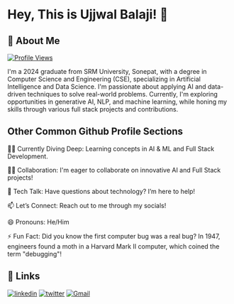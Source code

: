 # Hey, This is Ujjwal Balaji! 👋




## 🚀 About Me
[![Profile Views](https://img.shields.io/badge/Profile%20Views-0-brightgreen?style=for-the-badge)](https://github.com/programmerftw)

I'm a 2024 graduate from SRM University, Sonepat, with a degree in Computer Science and Engineering (CSE), specializing in Artificial Intelligence and Data Science. I'm passionate about applying AI and data-driven techniques to solve real-world problems. Currently, I'm exploring opportunities in generative AI, NLP, and machine learning, while honing my skills through various full stack projects and contributions.


## Other Common Github Profile Sections
👨‍💻 Currently Diving Deep: Learning concepts in AI & ML and Full Stack Development.

👯‍♀️ Collaboration: I'm eager to collaborate on innovative AI and Full Stack projects!

💬 Tech Talk: Have questions about technology? I’m here to help!

📫 Let’s Connect: Reach out to me through my socials!

😄 Pronouns: He/Him

⚡️ Fun Fact: Did you know the first computer bug was a real bug? In 1947, engineers found a moth in a Harvard Mark II computer, which coined the term "debugging"!




## 🔗 Links
[![linkedin](https://img.shields.io/badge/linkedin-0A66C2?style=for-the-badge&logo=linkedin&logoColor=white)](https://www.linkedin.com/in/ujjwal-balaji-a26711254/)
[![twitter](https://img.shields.io/badge/twitter-1DA1F2?style=for-the-badge&logo=twitter&logoColor=white)](https://x.com/UjjwalCodes)
[![Gmail](https://img.shields.io/badge/Gmail-D14836?style=for-the-badge&logo=gmail&logoColor=white)](mailto:ujjwal.balaji1805@gmail.com)



